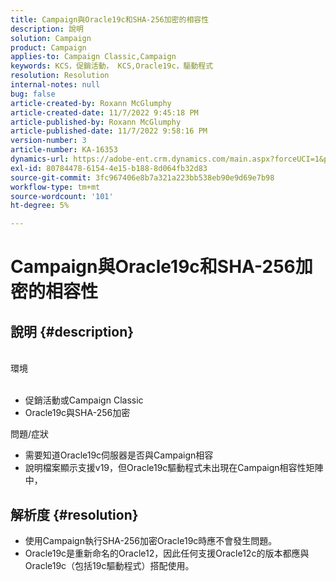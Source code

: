 ```yaml
---
title: Campaign與Oracle19c和SHA-256加密的相容性
description: 說明
solution: Campaign
product: Campaign
applies-to: Campaign Classic,Campaign
keywords: KCS，促銷活動， KCS,Oracle19c，驅動程式
resolution: Resolution
internal-notes: null
bug: false
article-created-by: Roxann McGlumphy
article-created-date: 11/7/2022 9:45:18 PM
article-published-by: Roxann McGlumphy
article-published-date: 11/7/2022 9:58:16 PM
version-number: 3
article-number: KA-16353
dynamics-url: https://adobe-ent.crm.dynamics.com/main.aspx?forceUCI=1&pagetype=entityrecord&etn=knowledgearticle&id=391fe572-e55e-ed11-9561-6045bd006704
exl-id: 80784478-6154-4e15-b188-8d064fb32d83
source-git-commit: 3fc967406e8b7a321a223bb538eb90e9d69e7b98
workflow-type: tm+mt
source-wordcount: '101'
ht-degree: 5%

---
```


# Campaign與Oracle19c和SHA-256加密的相容性

## 說明 {#description}

<br>環境<br><br>
- 促銷活動或Campaign Classic
- Oracle19c與SHA-256加密

問題/症狀
- 需要知道Oracle19c伺服器是否與Campaign相容
- 說明檔案顯示支援v19，但Oracle19c驅動程式未出現在Campaign相容性矩陣中，



## 解析度 {#resolution}


- 使用Campaign執行SHA-256加密Oracle19c時應不會發生問題。
- Oracle19c是重新命名的Oracle12，因此任何支援Oracle12c的版本都應與Oracle19c（包括19c驅動程式）搭配使用。
